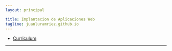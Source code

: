 ```yaml
---
layout: principal

title: Implantacion de Aplicaciones Web 
tagline: juanluramriez.github.io
---
```

   
   * [Curriculum](curriculum/)
   <hr/>
